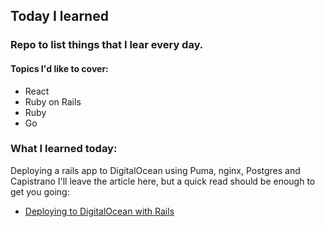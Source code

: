 ## Today I learned

### Repo to list things that I lear every day.

#### Topics I'd like to cover:

* React
* Ruby on Rails
* Ruby
* Go

### What I learned today:

  Deploying a rails app to DigitalOcean using Puma, nginx, Postgres and Capistrano
  I'll leave the article here, but a quick read should be enough to get you going:
  * [Deploying to DigitalOcean with Rails](https://www.digitalocean.com/community/tutorials/deploying-a-rails-app-on-ubuntu-14-04-with-capistrano-nginx-and-puma)
